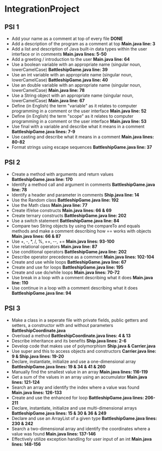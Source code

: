 # IntegrationProject

## PSI 1
* Add your name as a comment at top of every file **DONE**
* Add a description of the program as a comment at top **Main.java line: 3**
* Add a list and description of Java built-in data types within the user interface or in comments **Main.java lines: 5-50**
* Add a greeting / introduction to the user **Main.java line: 64**
* Use a boolean variable with an appropriate name  (singular noun, lowerCamelCase) **BattleshipGame.java line: 39**
* Use an int variable with an appropriate name (singular noun, lowerCamelCase) **BattleshipGame.java line: 40**
* Use an double variable with an appropriate name (singular noun, lowerCamelCase) **Main.java line: 78**
* Use a String object with an appropriate name (singular noun, lowerCamelCase) **Main.java line: 67**
* Define (in English) the term "variable" as it relates to computer programming in a comment or the user interface **Main.java line: 52**
* Define (in English) the term "scope" as it relates to computer programming in a comment or the user interface **Main.java line: 53**
* Use final with a variable and describe what it means in a comment **BattleshipGame.java lines: 7-9**
* Use casting and describe what it means in a comment **Main.java lines: 80-82**
* Format strings using escape sequences **BattleshipGame.java line: 37**

## PSI 2
* Create a method with arguments and return values **BattleshipGame.java line: 170**
* Identify a method call and argument in comments **BattleshipGame.java line: 78**
* Identify a header and parameter in comments **Ship.java line: 14**
* Use the Random class **BattleshipGame.java line: 192**
* Use the Math class **Main.java line: 77**
* Create if/else constructs **Main.java lines: 66 & 69**
* Create ternary constructs **BattleshipGame.java line: 202**
* Use a switch statement **BattleshipGame.java line: 84**
* Compare two String objects by using the compareTo and equals methods and make a comment describing how == works with objects **Main.java lines: 66 & 87**
* Use +, -, \*, /, %, ++, --, += **Main.java lines: 93-100**
* Use relational operators **Main.java line: 87**
* Use conditional operators **BattleshipGame.java line: 202**
* Describe operator precedence as a comment **Main.java lines: 102-104**
* Create and use while loops **BattleshipGame.java line: 67**
* Create and use for loops **BattleshipGame.java line: 195**
* Create and use do/while loops **Main.java lines: 70-72**
* Use break in a loop with a comment describing what it does **Main.java line: 110**
* Use continue in a loop with a comment describing what it does **BattleshipGame.java line: 94**

## PSI 3
* Make a class in a seperate file with private fields, public getters and setters, a constructor with and without parameters **BattleshipCoordinate.java**
* Overload a method **BattleshipCoordinate.java lines: 4 & 13**
* Describe inheritance and its benefits **Ship.java lines: 2-6**
* Develop code that makes use of polymorphism **Ship.java & Carrier.java**
* Use super and this to access objects and constructors **Carrier.java line: 9 & Ship.java lines: 19-20**
* Declare, instantiate, initialize and use a one-dimensional array **BattleshipGame.java lines: 19 & 34 & 41 & 260**
* Manually find the smallest value in an array **Main.java lines: 116-119**
* Get a sum of the values in an array using an accumulator **Main.java lines: 121-124**
* Search an array and identify the index where a value was found **Main.java lines: 126-133**
* Create and use the enhanced for loop **BattleshipGame.java lines: 206-211**
* Declare, instantiate, initialize and use multi-dimensional arrays **BattleshipGame.java lines: 15 & 30 & 36 & 249**
* Declare and use an ArrayList of a given type **BattleshipGame.java lines: 230 & 242**
* Search a two-dimensional array and identify the coordinates where a value was found **Main.java lines: 137-146**
* Effectively utilize exception handling for user input of an int **Main.java lines: 148-156**
